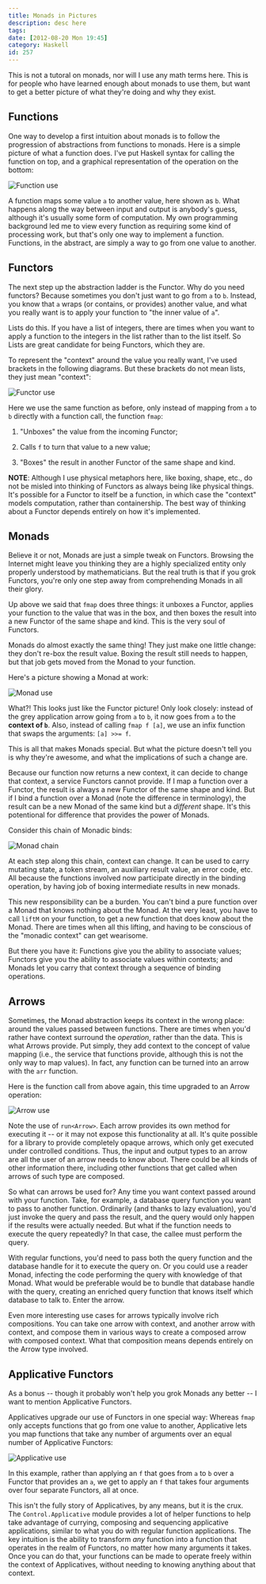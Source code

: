 ```yaml
---
title: Monads in Pictures
description: desc here
tags: 
date: [2012-08-20 Mon 19:45]
category: Haskell
id: 257
---
```


This is not a tutoral on monads, nor will I use any math terms here.  This is
for people who have learned enough about monads to use them, but want to get a
better picture of what they're doing and why they exist.

## Functions

One way to develop a first intuition about monads is to follow the progression
of abstractions from functions to monads.  Here is a simple picture of what a
function does.  I've put Haskell syntax for calling the function on top, and a
graphical representation of the operation on the bottom:

![Function use](http://tech.wp.newartisans.com/files/2012/08/Function.png)

A function maps some value `a` to another value, here shown as `b`.  What happens
along the way between input and output is anybody's guess, although it's
usually some form of computation.  My own programming background led me to
view every function as requiring some kind of processing work, but that's only
one way to implement a function.  Functions, in the abstract, are simply a way
to go from one value to another.

## Functors

The next step up the abstraction ladder is the Functor.  Why do you need
functors?  Because sometimes you don't just want to go from `a` to `b`.
Instead, you know that `a` wraps (or contains, or provides) another value, and
what you really want is to apply your function to "the inner value of `a`".

Lists do this.  If you have a list of integers, there are times when you want
to apply a function to the integers in the list rather than to the list
itself.  So Lists are great candidate for being Functors, which they are.

To represent the "context" around the value you really want, I've used
brackets in the following diagrams.  But these brackets do not mean lists,
they just mean "context":

![Functor use](http://tech.wp.newartisans.com/files/2012/08/Functor.png)

Here we use the same function as before, only instead of mapping from `a` to
`b` directly with a function call, the function `fmap`:

1. "Unboxes" the value from the incoming Functor;

2. Calls `f` to turn that value to a new value;

3. "Boxes" the result in another Functor of the same shape and kind.

**NOTE**: Although I use physical metaphors here, like boxing, shape, etc., do
not be misled into thinking of Functors as always being like physical things.
It's possible for a Functor to itself be a function, in which case the
"context" models computation, rather than containership.  The best way of
thinking about a Functor depends entirely on how it's implemented.

## Monads

Believe it or not, Monads are just a simple tweak on Functors.  Browsing the
Internet might leave you thinking they are a highly specialized entity only
properly understood by mathematicians.  But the real truth is that if you grok
Functors, you're only one step away from comprehending Monads in all their
glory.

Up above we said that `fmap` does three things: it unboxes a Functor, applies
your function to the value that was in the box, and then boxes the result into
a new Functor of the same shape and kind.  This is the very soul of Functors.

Monads do almost exactly the same thing!  They just make one little change:
they don't re-box the result value.  Boxing the result still needs to happen,
but that job gets moved from the Monad to your function.

Here's a picture showing a Monad at work:

![Monad use](http://tech.wp.newartisans.com/files/2012/08/Monad.png)

What?!  This looks just like the Functor picture!  Only look closely: instead
of the grey application arrow going from `a` to `b`, it now goes from `a` to
the **context of `b`**.  Also, instead of calling `fmap f [a]`, we use an
infix function that swaps the arguments: `[a] >>= f`.

This is all that makes Monads special.  But what the picture doesn't tell you
is why they're awesome, and what the implications of such a change are.

Because our function now returns a new context, it can decide to change that
context, a service Functors cannot provide.  If I map a function over a
Functor, the result is always a new Functor of the same shape and kind.  But
if I bind a function over a Monad (note the difference in terminology), the
result can be a new Monad of the same kind but a *different* shape.  It's this
potentional for difference that provides the power of Monads.

Consider this chain of Monadic binds:

![Monad chain](http://tech.wp.newartisans.com/files/2012/08/Monad_chain.png)

At each step along this chain, context can change.  It can be used to carry
mutating state, a token stream, an auxiliary result value, an error code, etc.
All because the functions involved now participate directly in the binding
operation, by having job of boxing intermediate results in new monads.

This new responsibility can be a burden.  You can't bind a pure function over
a Monad that knows nothing about the Monad.  At the very least, you have to
call `liftM` on your function, to get a new function that does know about the
Monad.  There are times when all this lifting, and having to be conscious of
the "monadic context" can get wearisome.

But there you have it: Functions give you the ability to associate values;
Functors give you the ability to associate values within contexts; and Monads
let you carry that context through a sequence of binding operations.

## Arrows

Sometimes, the Monad abstraction keeps its context in the wrong place: around
the values passed between functions.  There are times when you'd rather have
context surround the *operation*, rather than the data.  This is what Arrows
provide.  Put simply, they add context to the concept of value mapping (i.e.,
the service that functions provide, although this is not the only way to map
values).  In fact, any function can be turned into an arrow with the `arr`
function.

Here is the function call from above again, this time upgraded to an Arrow
operation:

![Arrow use](http://tech.wp.newartisans.com/files/2012/08/Arrow.png)

Note the use of `run<Arrow>`.  Each arrow provides its own method for
executing it -- or it may not expose this functionality at all.  It's quite
possible for a library to provide completely opaque arrows, which only get
executed under controlled conditions.  Thus, the input and output types to an
arrow are all the user of an arrow needs to know about.  There could be all
kinds of other information there, including other functions that get called
when arrows of such type are composed.

So what can arrows be used for?  Any time you want context passed around with
your function.  Take, for example, a database query function you want to pass
to another function.  Ordinarily (and thanks to lazy evaluation), you'd just
invoke the query and pass the result, and the query would only happen if the
results were actually needed.  But what if the function needs to execute the
query repeatedly?  In that case, the callee must perform the query.

With regular functions, you'd need to pass both the query function and the
database handle for it to execute the query on.  Or you could use a reader
Monad, infecting the code performing the query with knowledge of that Monad.
What would be preferable would be to bundle that database handle with the
query, creating an enriched query function that knows itself which database to
talk to.  Enter the arrow.

Even more interesting use cases for arrows typically involve rich
compositions.  You can take one arrow with context, and another arrow with
context, and compose them in various ways to create a composed arrow with
composed context.  What that composition means depends entirely on the Arrow
type involved.

## Applicative Functors

As a bonus -- though it probably won't help you grok Monads any better -- I
want to mention Applicative Functors.

Applicatives upgrade our use of Functors in one special way: Whereas `fmap`
only accepts functions that go from one value to another, Applicative lets you
map functions that take any number of arguments over an equal number of
Applicative Functors:

![Applicative use](http://tech.wp.newartisans.com/files/2012/08/Applicative.png)

In this example, rather than applying an `f` that goes from `a` to `b` over a
Functor that provides an `a`, we get to apply an `f` that takes four arguments
over four separate Functors, all at once.

This isn't the fully story of Applicatives, by any means, but it is the crux.
The `Control.Applicative` module provides a lot of helper functions to help
take advantage of currying, composing and sequencing applicative applications,
similar to what you do with regular function applications.  The key intuition
is the ability to transform *any* function into a function that operates in
the realm of Functors, no matter how many arguments it takes.  Once you can do
that, your functions can be made to operate freely within the context of
Applicatives, without needing to knowing anything about that context.
